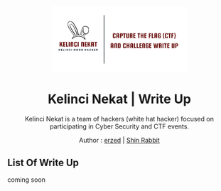 <div align="center">
 <img width="60%" src="https://raw.githubusercontent.com/rizkytegar/Write-up/main/img/bg.png">
 <h1>Kelinci Nekat | Write Up</h1>
 <p>Kelinci Nekat is a team of hackers (white hat hacker) focused on participating in Cyber Security and CTF events.</p>
 <p>Author : <a href="https://github.com/rizkytegar/">erzed</a> | <a href="https://github.com/shinqy">Shin Rabbit</a><p/>
</div>

## List Of Write Up

coming soon
